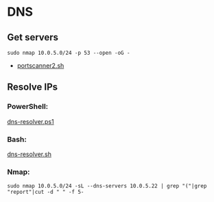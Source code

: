 # DNS
## Get servers
`
sudo nmap 10.0.5.0/24 -p 53 --open -oG -
`
- [portscanner2.sh](/docs/SEC335/portscanner2.sh)

## Resolve IPs
### PowerShell:
[dns-resolver.ps1](docs/SEC335/dns-resolver.ps1)
### Bash:
[dns-resolver.sh](docs/SEC335/dns-resolver.sh)
### Nmap:
`
sudo nmap 10.0.5.0/24 -sL --dns-servers 10.0.5.22 | grep "("|grep "report"|cut -d " " -f 5-
`
